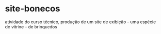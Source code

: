 # site-bonecos
atividade do curso técnico, produção de um site de exibição - uma espécie de vitrine - de brinquedos
